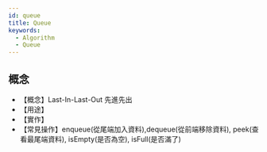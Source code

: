 ```yaml
---
id: queue
title: Queue
keywords:
  - Algorithm
  - Queue
---
```


## 概念

- 【概念】Last-In-Last-Out 先進先出
- 【用途】
- 【實作】
- 【常見操作】enqueue(從尾端加入資料),dequeue(從前端移除資料), peek(查看最尾端資料), isEmpty(是否為空), isFull(是否滿了)
